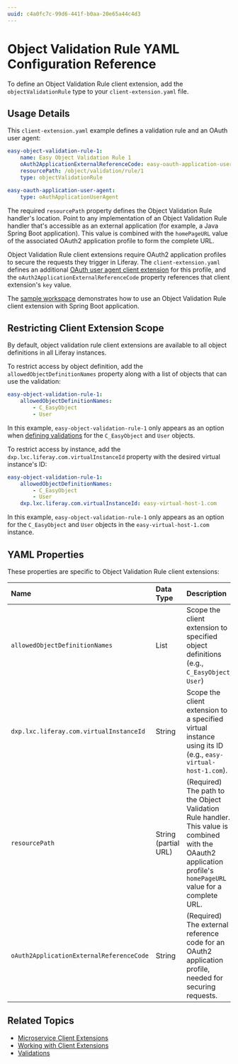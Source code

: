 ```yaml
---
uuid: c4a0fc7c-99d6-441f-b0aa-20e65a44c4d3
---
```

# Object Validation Rule YAML Configuration Reference

To define an Object Validation Rule client extension, add the `objectValidationRule` type to your `client-extension.yaml` file.

## Usage Details

This `client-extension.yaml` example defines a validation rule and an OAuth user agent:

```yaml
easy-object-validation-rule-1:
    name: Easy Object Validation Rule 1
    oAuth2ApplicationExternalReferenceCode: easy-oauth-application-user-agent
    resourcePath: /object/validation/rule/1
    type: objectValidationRule

easy-oauth-application-user-agent:
    type: oAuthApplicationUserAgent
```

The required `resourcePath` property defines the Object Validation Rule handler's location. Point to any implementation of an Object Validation Rule handler that's accessible as an external application (for example, a Java Spring Boot application). This value is combined with the `homePageURL` value of the associated OAuth2 application profile to form the complete URL.

Object Validation Rule client extensions require OAuth2 application profiles to secure the requests they trigger in Liferay. The `client-extension.yaml` defines an additional [OAuth user agent client extension](../configuration-client-extensions/oauth-user-agent-yaml-configuration-reference.md) for this profile, and the `oAuth2ApplicationExternalReferenceCode` property references that client extension's `key` value.

The [sample workspace](https://github.com/liferay/liferay-portal/tree/master/workspaces/liferay-sample-workspace/client-extensions/liferay-sample-etc-spring-boot) demonstrates how to use an Object Validation Rule client extension with Spring Boot application.

## Restricting Client Extension Scope

By default, object validation rule client extensions are available to all object definitions in all Liferay instances.

To restrict access by object definition, add the `allowedObjectDefinitionNames` property along with a list of objects that can use the validation:

```yaml
easy-object-validation-rule-1:
    allowedObjectDefinitionNames:
        - C_EasyObject
        - User
```

In this example, `easy-object-validation-rule-1` only appears as an option when [defining validations](../../objects/creating-and-managing-objects/validations.md) for the `C_EasyObject` and `User` objects.

To restrict access by instance, add the `dxp.lxc.liferay.com.virtualInstanceId` property with the desired virtual instance's ID:

```yaml
easy-object-validation-rule-1:
    allowedObjectDefinitionNames:
        - C_EasyObject
        - User
    dxp.lxc.liferay.com.virtualInstanceId: easy-virtual-host-1.com
```

In this example, `easy-object-validation-rule-1` only appears as an option for the `C_EasyObject` and `User` objects in the `easy-virtual-host-1.com` instance.

## YAML Properties

These properties are specific to Object Validation Rule client extensions:

| Name                                     | Data Type            | Description                                                                                                                                                      |
|:-----------------------------------------|:---------------------|:-----------------------------------------------------------------------------------------------------------------------------------------------------------------|
| `allowedObjectDefinitionNames`           | List                 | Scope the client extension to specified object definitions (e.g., `C_EasyObject`, `User`)                                                                        |
| `dxp.lxc.liferay.com.virtualInstanceId`  | String               | Scope the client extension to a specified virtual instance using its ID (e.g., `easy-virtual-host-1.com`).                                                       |
| `resourcePath`                           | String (partial URL) | (Required) The path to the Object Validation Rule handler. This value is combined with the OAauth2 application profile's `homePageURL` value for a complete URL. |
| `oAuth2ApplicationExternalReferenceCode` | String               | (Required) The external reference code for an OAuth2 application profile, needed for securing requests.                                                          |

## Related Topics

* [Microservice Client Extensions](../microservice-client-extensions.md)
* [Working with Client Extensions](../working-with-client-extensions.md)
* [Validations](./workflow-action-yaml-configuration-reference.md)
